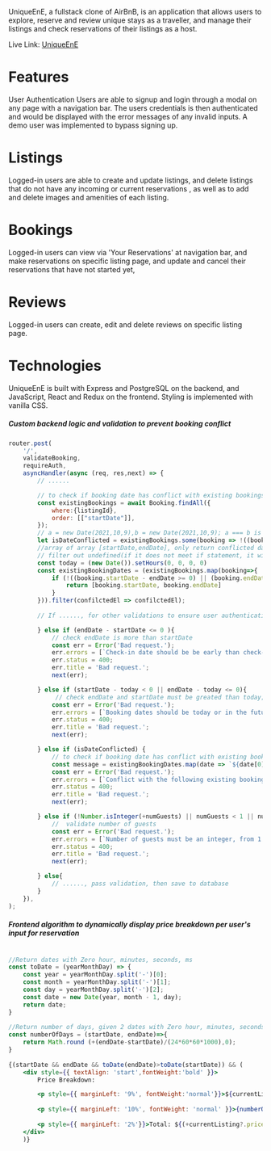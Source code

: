 UniqueEnE, a fullstack clone of AirBnB, is an application that allows users to explore, reserve and review unique stays as a traveller, and manage their listings and check reservations of their listings as a host.

Live Link: [UniqueEnE](https://uniqueene.herokuapp.com/)

# Features
User Authentication
Users are able to signup and login through a modal on any page with a navigation bar. The users credentials is then authenticated and would be displayed with the error messages of any invalid inputs. A demo user was implemented to bypass signing up.

# Listings
Logged-in users are able to create and update listings, and delete listings that do not have any incoming or current reservations , as well as to add and delete images and amenities of each listing. 

#  Bookings
Logged-in users can view via 'Your Reservations' at navigation bar, and make reservations on specific listing page, and update and cancel their reservations that have not started yet, 

#  Reviews
Logged-in users can create, edit and delete reviews on specific listing page.

# Technologies 
UniqueEnE is built with Express and PostgreSQL on the backend, and JavaScript, React and Redux on the frontend. Styling is implemented with vanilla CSS. 

##### Custom backend logic and validation to prevent booking conflict
```jsx
router.post(
    '/',
    validateBooking,
    requireAuth,
    asyncHandler(async (req, res,next) => {
        // ......

        // to check if booking date has conflict with existing bookings
        const existingBookings = await Booking.findAll({
            where:{listingId},
            order: [["startDate"]],       
        });        
        // a = new Date(2021,10,9),b = new Date(2021,10,9); a === b is false, thus using a-b ===0 to check if same day;   
        let isDateConflicted = existingBookings.some(booking => !((booking.startDate - endDate >= 0) || (booking.endDate - startDate <= 0)))
        //array of array [startDate,endDate], only return conflicted date
        // filter out undefined(if it does not meet if statement, it will return undefined(map) )
        const today = (new Date()).setHours(0, 0, 0, 0)
        const existingBookingDates = (existingBookings.map(booking=>{            
            if (!((booking.startDate - endDate >= 0) || (booking.endDate - startDate <= 0))){
                return [booking.startDate, booking.endDate]
            } 
        })).filter(confilctedEl => confilctedEl);
                      
        // If ......, for other validations to ensure user authentication and spot's capacity

        } else if (endDate - startDate <= 0 ){
            // check endDate is more than startDate
            const err = Error('Bad request.');
            err.errors = [`Check-in date should be be early than check-out date.`];
            err.status = 400;
            err.title = 'Bad request.';
            next(err);

        } else if (startDate - today < 0 || endDate - today <= 0){
             // check endDate and startDate must be greated than today;
            const err = Error('Bad request.');
            err.errors = [`Booking dates should be today or in the future.`];
            err.status = 400;
            err.title = 'Bad request.';
            next(err);

        } else if (isDateConflicted) {
            // to check if booking date has conflict with existing bookings
            const message = existingBookingDates.map(date => `${date[0].toLocaleDateString()} - ${date[1].toLocaleDateString()}`)
            const err = Error('Bad request.');
            err.errors = [`Conflict with the following existing bookings.`, ...message];
            err.status = 400;
            err.title = 'Bad request.';
            next(err);

        } else if (!Number.isInteger(+numGuests) || numGuests < 1 || numGuests > listing.guestNum){
            //  validate number of guests
            const err = Error('Bad request.');
            err.errors = [`Number of guests must be an integer, from 1 to its max capacity, ${listing.guestNum}.`];
            err.status = 400;
            err.title = 'Bad request.';
            next(err);

        } else{
            // ......, pass validation, then save to database
        }       
    }),
);
```

##### Frontend algorithm to dynamically display price breakdown per user's input for reservation
```jsx

//Return dates with Zero hour, minutes, seconds, ms
const toDate = (yearMonthDay) => {
    const year = yearMonthDay.split('-')[0];
    const month = yearMonthDay.split('-')[1];
    const day = yearMonthDay.split('-')[2];
    const date = new Date(year, month - 1, day);
    return date;
}
    
//Return number of days, given 2 dates with Zero hour, minutes, seconds, ms
const numberOfDays = (startDate, endDate)=>{
    return Math.round (+(endDate-startDate)/(24*60*60*1000),0);
}
    
{(startDate && endDate && toDate(endDate)>toDate(startDate)) && (
    <div style={{ textAlign: 'start',fontWeight:'bold' }}>
        Price Breakdown:

        <p style={{ marginLeft: '9%', fontWeight:'normal'}}>${currentListing?.price}/night *</p>
                        
        <p style={{ marginLeft: '10%', fontWeight: 'normal' }}>{numberOfDays(toDate(startDate), toDate(endDate))} nights</p>
                  
        <p style={{ marginLeft: '2%'}}>Total: ${(+currentListing?.price * (+numberOfDays(toDate(startDate), toDate(endDate)))).toLocaleString()}</p>
    </div>
    )}
```